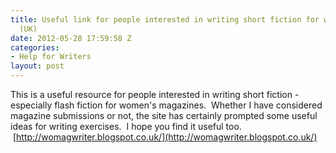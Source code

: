 ```yaml
---
title: Useful link for people interested in writing short fiction for women's magazines
  (UK)
date: 2012-05-28 17:59:58 Z
categories:
- Help for Writers
layout: post
---
```


This is a useful resource for people interested in writing short fiction - especially flash fiction for women's magazines.  Whether I have considered magazine submissions or not, the site has certainly prompted some useful ideas for writing exercises.  I hope you find it useful too.  [http://womagwriter.blogspot.co.uk/](http://womagwriter.blogspot.co.uk/)
